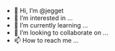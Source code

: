- 👋 Hi, I’m @jegget
- 👀 I’m interested in ...
- 🌱 I’m currently learning ...
- 💞️ I’m looking to collaborate on ...
- 📫 How to reach me ...

<!---
jegget/jegget is a ✨ special ✨ repository because its `README.md` (this file) appears on your GitHub profile.
You can click the Preview link to take a look at your changes.
--->
